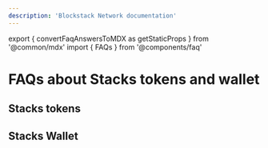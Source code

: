 ```yaml
---
description: 'Blockstack Network documentation'
---
```


export { convertFaqAnswersToMDX as getStaticProps } from '@common/mdx'
import { FAQs } from '@components/faq'

# FAQs about Stacks tokens and wallet

## Stacks tokens

<FAQs category="tokens" data={props.mdx} />

## Stacks Wallet

<FAQs category="wallet" data={props.mdx} />
